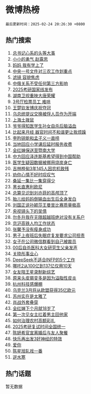 # 微博热榜

`最后更新时间：2025-02-24 20:26:30 +0800`

## 热门搜索

1. [总书记心系的头等大事](https://m.weibo.cn/search?containerid=100103type%3D1%26t%3D10%26q%3D%23%E6%80%BB%E4%B9%A6%E8%AE%B0%E5%BF%83%E7%B3%BB%E7%9A%84%E5%A4%B4%E7%AD%89%E5%A4%A7%E4%BA%8B%23&stream_entry_id=51&isnewpage=1&extparam=seat%3D1%26pos%3D0%26c_type%3D51%26q%3D%2523%25E6%2580%25BB%25E4%25B9%25A6%25E8%25AE%25B0%25E5%25BF%2583%25E7%25B3%25BB%25E7%259A%2584%25E5%25A4%25B4%25E7%25AD%2589%25E5%25A4%25A7%25E4%25BA%258B%2523%26cate%3D10103%26dgr%3D0%26stream_entry_id%3D51%26filter_type%3Drealtimehot%26display_time%3D1740399988%26pre_seqid%3D174039998880903746923112)
1. [小小的勇气 赵露思](https://m.weibo.cn/search?containerid=100103type%3D1%26t%3D10%26q%3D%E5%B0%8F%E5%B0%8F%E7%9A%84%E5%8B%87%E6%B0%94+%E8%B5%B5%E9%9C%B2%E6%80%9D&stream_entry_id=31&isnewpage=1&extparam=seat%3D1%26c_type%3D31%26band_rank%3D1%26cate%3D5001%26lcate%3D5001%26stream_entry_id%3D31%26flag%3D2%26q%3D%25E5%25B0%258F%25E5%25B0%258F%25E7%259A%2584%25E5%258B%2587%25E6%25B0%2594%2520%25E8%25B5%25B5%25E9%259C%25B2%25E6%2580%259D%26dgr%3D0%26pos%3D0%26realpos%3D1%26filter_type%3Drealtimehot%26display_time%3D1740399988%26pre_seqid%3D174039998880903746923112)
1. [妈妈 我有学上了](https://m.weibo.cn/search?containerid=100103type%3D1%26t%3D10%26q%3D%E5%A6%88%E5%A6%88+%E6%88%91%E6%9C%89%E5%AD%A6%E4%B8%8A%E4%BA%86&stream_entry_id=31&isnewpage=1&extparam=seat%3D1%26c_type%3D31%26band_rank%3D2%26cate%3D5001%26lcate%3D5001%26stream_entry_id%3D31%26flag%3D2%26q%3D%25E5%25A6%2588%25E5%25A6%2588%2520%25E6%2588%2591%25E6%259C%2589%25E5%25AD%25A6%25E4%25B8%258A%25E4%25BA%2586%26dgr%3D0%26pos%3D1%26realpos%3D2%26filter_type%3Drealtimehot%26display_time%3D1740399988%26pre_seqid%3D174039998880903746923112)
1. [中央一号文件对三农工作划重点](https://m.weibo.cn/search?containerid=100103type%3D1%26t%3D10%26q%3D%23%E4%B8%AD%E5%A4%AE%E4%B8%80%E5%8F%B7%E6%96%87%E4%BB%B6%E5%AF%B9%E4%B8%89%E5%86%9C%E5%B7%A5%E4%BD%9C%E5%88%92%E9%87%8D%E7%82%B9%23&stream_entry_id=31&isnewpage=1&extparam=seat%3D1%26c_type%3D31%26band_rank%3D3%26cate%3D5001%26lcate%3D5001%26stream_entry_id%3D31%26flag%3D0%26q%3D%2523%25E4%25B8%25AD%25E5%25A4%25AE%25E4%25B8%2580%25E5%258F%25B7%25E6%2596%2587%25E4%25BB%25B6%25E5%25AF%25B9%25E4%25B8%2589%25E5%2586%259C%25E5%25B7%25A5%25E4%25BD%259C%25E5%2588%2592%25E9%2587%258D%25E7%2582%25B9%2523%26dgr%3D0%26pos%3D2%26realpos%3D3%26filter_type%3Drealtimehot%26display_time%3D1740399988%26pre_seqid%3D174039998880903746923112)
1. [滤镜 容貌焦虑](https://m.weibo.cn/search?containerid=100103type%3D1%26t%3D10%26q%3D%E6%BB%A4%E9%95%9C+%E5%AE%B9%E8%B2%8C%E7%84%A6%E8%99%91&stream_entry_id=31&isnewpage=1&extparam=seat%3D1%26c_type%3D31%26band_rank%3D4%26cate%3D5001%26lcate%3D5001%26stream_entry_id%3D31%26flag%3D1%26q%3D%25E6%25BB%25A4%25E9%2595%259C%2520%25E5%25AE%25B9%25E8%25B2%258C%25E7%2584%25A6%25E8%2599%2591%26dgr%3D0%26pos%3D3%26realpos%3D4%26filter_type%3Drealtimehot%26display_time%3D1740399988%26pre_seqid%3D174039998880903746923112)
1. [中俄关系不受任何第三方影响](https://m.weibo.cn/search?containerid=100103type%3D1%26t%3D10%26q%3D%23%E4%B8%AD%E4%BF%84%E5%85%B3%E7%B3%BB%E4%B8%8D%E5%8F%97%E4%BB%BB%E4%BD%95%E7%AC%AC%E4%B8%89%E6%96%B9%E5%BD%B1%E5%93%8D%23&stream_entry_id=31&isnewpage=1&extparam=seat%3D1%26c_type%3D31%26band_rank%3D5%26cate%3D5001%26lcate%3D5001%26stream_entry_id%3D31%26flag%3D1%26q%3D%2523%25E4%25B8%25AD%25E4%25BF%2584%25E5%2585%25B3%25E7%25B3%25BB%25E4%25B8%258D%25E5%258F%2597%25E4%25BB%25BB%25E4%25BD%2595%25E7%25AC%25AC%25E4%25B8%2589%25E6%2596%25B9%25E5%25BD%25B1%25E5%2593%258D%2523%26dgr%3D0%26pos%3D4%26realpos%3D5%26filter_type%3Drealtimehot%26display_time%3D1740399988%26pre_seqid%3D174039998880903746923112)
1. [2025考研国家线发布](https://m.weibo.cn/search?containerid=100103type%3D1%26t%3D10%26q%3D%232025%E8%80%83%E7%A0%94%E5%9B%BD%E5%AE%B6%E7%BA%BF%E5%8F%91%E5%B8%83%23&stream_entry_id=31&isnewpage=1&extparam=seat%3D1%26c_type%3D31%26band_rank%3D6%26cate%3D5001%26lcate%3D5001%26stream_entry_id%3D31%26flag%3D0%26q%3D%25232025%25E8%2580%2583%25E7%25A0%2594%25E5%259B%25BD%25E5%25AE%25B6%25E7%25BA%25BF%25E5%258F%2591%25E5%25B8%2583%2523%26dgr%3D0%26pos%3D5%26realpos%3D6%26filter_type%3Drealtimehot%26display_time%3D1740399988%26pre_seqid%3D174039998880903746923112)
1. [湖南卫视重映大唐荣耀](https://m.weibo.cn/search?containerid=100103type%3D1%26t%3D10%26q%3D%E6%B9%96%E5%8D%97%E5%8D%AB%E8%A7%86%E9%87%8D%E6%98%A0%E5%A4%A7%E5%94%90%E8%8D%A3%E8%80%80&stream_entry_id=31&isnewpage=1&extparam=seat%3D1%26c_type%3D31%26band_rank%3D7%26cate%3D5001%26lcate%3D5001%26stream_entry_id%3D31%26flag%3D2%26q%3D%25E6%25B9%2596%25E5%258D%2597%25E5%258D%25AB%25E8%25A7%2586%25E9%2587%258D%25E6%2598%25A0%25E5%25A4%25A7%25E5%2594%2590%25E8%258D%25A3%25E8%2580%2580%26dgr%3D0%26pos%3D6%26realpos%3D7%26filter_type%3Drealtimehot%26display_time%3D1740399988%26pre_seqid%3D174039998880903746923112)
1. [3号厅检票员工 难哄](https://m.weibo.cn/search?containerid=100103type%3D1%26t%3D10%26q%3D3%E5%8F%B7%E5%8E%85%E6%A3%80%E7%A5%A8%E5%91%98%E5%B7%A5+%E9%9A%BE%E5%93%84&stream_entry_id=31&isnewpage=1&extparam=seat%3D1%26c_type%3D31%26band_rank%3D8%26cate%3D5001%26lcate%3D5001%26stream_entry_id%3D31%26flag%3D1%26q%3D3%25E5%258F%25B7%25E5%258E%2585%25E6%25A3%2580%25E7%25A5%25A8%25E5%2591%2598%25E5%25B7%25A5%2520%25E9%259A%25BE%25E5%2593%2584%26dgr%3D0%26pos%3D7%26realpos%3D8%26filter_type%3Drealtimehot%26display_time%3D1740399988%26pre_seqid%3D174039998880903746923112)
1. [王楚钦发博庆祝夺冠](https://m.weibo.cn/search?containerid=100103type%3D1%26t%3D10%26q%3D%23%E7%8E%8B%E6%A5%9A%E9%92%A6%E5%8F%91%E5%8D%9A%E5%BA%86%E7%A5%9D%E5%A4%BA%E5%86%A0%23&stream_entry_id=31&isnewpage=1&extparam=seat%3D1%26c_type%3D31%26band_rank%3D9%26cate%3D5001%26lcate%3D5001%26stream_entry_id%3D31%26flag%3D0%26q%3D%2523%25E7%258E%258B%25E6%25A5%259A%25E9%2592%25A6%25E5%258F%2591%25E5%258D%259A%25E5%25BA%2586%25E7%25A5%259D%25E5%25A4%25BA%25E5%2586%25A0%2523%26dgr%3D0%26pos%3D8%26realpos%3D9%26filter_type%3Drealtimehot%26display_time%3D1740399988%26pre_seqid%3D174039998880903746923112)
1. [乌总统提议交换被俘人员作为开端](https://m.weibo.cn/search?containerid=100103type%3D1%26t%3D10%26q%3D%23%E4%B9%8C%E6%80%BB%E7%BB%9F%E6%8F%90%E8%AE%AE%E4%BA%A4%E6%8D%A2%E8%A2%AB%E4%BF%98%E4%BA%BA%E5%91%98%E4%BD%9C%E4%B8%BA%E5%BC%80%E7%AB%AF%23&stream_entry_id=31&isnewpage=1&extparam=seat%3D1%26c_type%3D31%26band_rank%3D10%26cate%3D5001%26lcate%3D5001%26stream_entry_id%3D31%26flag%3D1%26q%3D%2523%25E4%25B9%258C%25E6%2580%25BB%25E7%25BB%259F%25E6%258F%2590%25E8%25AE%25AE%25E4%25BA%25A4%25E6%258D%25A2%25E8%25A2%25AB%25E4%25BF%2598%25E4%25BA%25BA%25E5%2591%2598%25E4%25BD%259C%25E4%25B8%25BA%25E5%25BC%2580%25E7%25AB%25AF%2523%26dgr%3D0%26pos%3D9%26realpos%3D10%26filter_type%3Drealtimehot%26display_time%3D1740399988%26pre_seqid%3D174039998880903746923112)
1. [上海土拨鼠](https://m.weibo.cn/search?containerid=100103type%3D1%26t%3D10%26q%3D%E4%B8%8A%E6%B5%B7%E5%9C%9F%E6%8B%A8%E9%BC%A0&stream_entry_id=31&isnewpage=1&extparam=seat%3D1%26c_type%3D31%26band_rank%3D11%26cate%3D5001%26lcate%3D5001%26stream_entry_id%3D31%26flag%3D1%26q%3D%25E4%25B8%258A%25E6%25B5%25B7%25E5%259C%259F%25E6%258B%25A8%25E9%25BC%25A0%26dgr%3D0%26pos%3D10%26realpos%3D11%26filter_type%3Drealtimehot%26display_time%3D1740399988%26pre_seqid%3D174039998880903746923112)
1. [爷爷得知医学生孙女自杀后脑溢血](https://m.weibo.cn/search?containerid=100103type%3D1%26t%3D10%26q%3D%23%E7%88%B7%E7%88%B7%E5%BE%97%E7%9F%A5%E5%8C%BB%E5%AD%A6%E7%94%9F%E5%AD%99%E5%A5%B3%E8%87%AA%E6%9D%80%E5%90%8E%E8%84%91%E6%BA%A2%E8%A1%80%23&stream_entry_id=31&isnewpage=1&extparam=seat%3D1%26c_type%3D31%26band_rank%3D12%26cate%3D5001%26lcate%3D5001%26stream_entry_id%3D31%26flag%3D0%26q%3D%2523%25E7%2588%25B7%25E7%2588%25B7%25E5%25BE%2597%25E7%259F%25A5%25E5%258C%25BB%25E5%25AD%25A6%25E7%2594%259F%25E5%25AD%2599%25E5%25A5%25B3%25E8%2587%25AA%25E6%259D%2580%25E5%2590%258E%25E8%2584%2591%25E6%25BA%25A2%25E8%25A1%2580%2523%26dgr%3D0%26pos%3D11%26realpos%3D12%26filter_type%3Drealtimehot%26display_time%3D1740399988%26pre_seqid%3D174039998880903746923112)
1. [比起来月经 器官时间不和谐更让我烦躁](https://m.weibo.cn/search?containerid=100103type%3D1%26t%3D10%26q%3D%E6%AF%94%E8%B5%B7%E6%9D%A5%E6%9C%88%E7%BB%8F+%E5%99%A8%E5%AE%98%E6%97%B6%E9%97%B4%E4%B8%8D%E5%92%8C%E8%B0%90%E6%9B%B4%E8%AE%A9%E6%88%91%E7%83%A6%E8%BA%81&stream_entry_id=31&isnewpage=1&extparam=seat%3D1%26c_type%3D31%26band_rank%3D13%26cate%3D5001%26lcate%3D5001%26stream_entry_id%3D31%26flag%3D2%26q%3D%25E6%25AF%2594%25E8%25B5%25B7%25E6%259D%25A5%25E6%259C%2588%25E7%25BB%258F%2520%25E5%2599%25A8%25E5%25AE%2598%25E6%2597%25B6%25E9%2597%25B4%25E4%25B8%258D%25E5%2592%258C%25E8%25B0%2590%25E6%259B%25B4%25E8%25AE%25A9%25E6%2588%2591%25E7%2583%25A6%25E8%25BA%2581%26dgr%3D0%26pos%3D12%26realpos%3D13%26filter_type%3Drealtimehot%26display_time%3D1740399988%26pre_seqid%3D174039998880903746923112)
1. [李昀锐能和孟子义一直唠](https://m.weibo.cn/search?containerid=100103type%3D1%26t%3D10%26q%3D%E6%9D%8E%E6%98%80%E9%94%90%E8%83%BD%E5%92%8C%E5%AD%9F%E5%AD%90%E4%B9%89%E4%B8%80%E7%9B%B4%E5%94%A0&stream_entry_id=31&isnewpage=1&extparam=seat%3D1%26c_type%3D31%26band_rank%3D14%26cate%3D5001%26lcate%3D5001%26stream_entry_id%3D31%26flag%3D0%26q%3D%25E6%259D%258E%25E6%2598%2580%25E9%2594%2590%25E8%2583%25BD%25E5%2592%258C%25E5%25AD%259F%25E5%25AD%2590%25E4%25B9%2589%25E4%25B8%2580%25E7%259B%25B4%25E5%2594%25A0%26dgr%3D0%26pos%3D13%26realpos%3D14%26filter_type%3Drealtimehot%26display_time%3D1740399988%26pre_seqid%3D174039998880903746923112)
1. [当地回应小学课后延时服务收费](https://m.weibo.cn/search?containerid=100103type%3D1%26t%3D10%26q%3D%23%E5%BD%93%E5%9C%B0%E5%9B%9E%E5%BA%94%E5%B0%8F%E5%AD%A6%E8%AF%BE%E5%90%8E%E5%BB%B6%E6%97%B6%E6%9C%8D%E5%8A%A1%E6%94%B6%E8%B4%B9%23&stream_entry_id=31&isnewpage=1&extparam=seat%3D1%26c_type%3D31%26band_rank%3D15%26cate%3D5001%26lcate%3D5001%26stream_entry_id%3D31%26flag%3D1%26q%3D%2523%25E5%25BD%2593%25E5%259C%25B0%25E5%259B%259E%25E5%25BA%2594%25E5%25B0%258F%25E5%25AD%25A6%25E8%25AF%25BE%25E5%2590%258E%25E5%25BB%25B6%25E6%2597%25B6%25E6%259C%258D%25E5%258A%25A1%25E6%2594%25B6%25E8%25B4%25B9%2523%26dgr%3D0%26pos%3D14%26realpos%3D15%26filter_type%3Drealtimehot%26display_time%3D1740399988%26pre_seqid%3D174039998880903746923112)
1. [全红婵保送至暨南大学](https://m.weibo.cn/search?containerid=100103type%3D1%26t%3D10%26q%3D%23%E5%85%A8%E7%BA%A2%E5%A9%B5%E4%BF%9D%E9%80%81%E8%87%B3%E6%9A%A8%E5%8D%97%E5%A4%A7%E5%AD%A6%23&stream_entry_id=31&isnewpage=1&extparam=seat%3D1%26c_type%3D31%26band_rank%3D16%26cate%3D5001%26lcate%3D5001%26stream_entry_id%3D31%26flag%3D0%26q%3D%2523%25E5%2585%25A8%25E7%25BA%25A2%25E5%25A9%25B5%25E4%25BF%259D%25E9%2580%2581%25E8%2587%25B3%25E6%259A%25A8%25E5%258D%2597%25E5%25A4%25A7%25E5%25AD%25A6%2523%26dgr%3D0%26pos%3D15%26realpos%3D16%26filter_type%3Drealtimehot%26display_time%3D1740399988%26pre_seqid%3D174039998880903746923112)
1. [中方回应泽连斯基希望得到中国帮助](https://m.weibo.cn/search?containerid=100103type%3D1%26t%3D10%26q%3D%23%E4%B8%AD%E6%96%B9%E5%9B%9E%E5%BA%94%E6%B3%BD%E8%BF%9E%E6%96%AF%E5%9F%BA%E5%B8%8C%E6%9C%9B%E5%BE%97%E5%88%B0%E4%B8%AD%E5%9B%BD%E5%B8%AE%E5%8A%A9%23&stream_entry_id=31&isnewpage=1&extparam=seat%3D1%26c_type%3D31%26band_rank%3D17%26cate%3D5001%26lcate%3D5001%26stream_entry_id%3D31%26flag%3D0%26q%3D%2523%25E4%25B8%25AD%25E6%2596%25B9%25E5%259B%259E%25E5%25BA%2594%25E6%25B3%25BD%25E8%25BF%259E%25E6%2596%25AF%25E5%259F%25BA%25E5%25B8%258C%25E6%259C%259B%25E5%25BE%2597%25E5%2588%25B0%25E4%25B8%25AD%25E5%259B%25BD%25E5%25B8%25AE%25E5%258A%25A9%2523%26dgr%3D0%26pos%3D16%26realpos%3D17%26filter_type%3Drealtimehot%26display_time%3D1740399988%26pre_seqid%3D174039998880903746923112)
1. [医学生疑因数据被挪用烧炭身亡](https://m.weibo.cn/search?containerid=100103type%3D1%26t%3D10%26q%3D%23%E5%8C%BB%E5%AD%A6%E7%94%9F%E7%96%91%E5%9B%A0%E6%95%B0%E6%8D%AE%E8%A2%AB%E6%8C%AA%E7%94%A8%E7%83%A7%E7%82%AD%E8%BA%AB%E4%BA%A1%23&stream_entry_id=31&isnewpage=1&extparam=seat%3D1%26c_type%3D31%26band_rank%3D18%26cate%3D5001%26lcate%3D5001%26stream_entry_id%3D31%26flag%3D1%26q%3D%2523%25E5%258C%25BB%25E5%25AD%25A6%25E7%2594%259F%25E7%2596%2591%25E5%259B%25A0%25E6%2595%25B0%25E6%258D%25AE%25E8%25A2%25AB%25E6%258C%25AA%25E7%2594%25A8%25E7%2583%25A7%25E7%2582%25AD%25E8%25BA%25AB%25E4%25BA%25A1%2523%26dgr%3D0%26pos%3D17%26realpos%3D18%26filter_type%3Drealtimehot%26display_time%3D1740399988%26pre_seqid%3D174039998880903746923112)
1. [吉林桦甸3年145人因农机致残](https://m.weibo.cn/search?containerid=100103type%3D1%26t%3D10%26q%3D%23%E5%90%89%E6%9E%97%E6%A1%A6%E7%94%B83%E5%B9%B4145%E4%BA%BA%E5%9B%A0%E5%86%9C%E6%9C%BA%E8%87%B4%E6%AE%8B%23&stream_entry_id=31&isnewpage=1&extparam=seat%3D1%26c_type%3D31%26band_rank%3D19%26cate%3D5001%26lcate%3D5001%26stream_entry_id%3D31%26flag%3D1%26q%3D%2523%25E5%2590%2589%25E6%259E%2597%25E6%25A1%25A6%25E7%2594%25B83%25E5%25B9%25B4145%25E4%25BA%25BA%25E5%259B%25A0%25E5%2586%259C%25E6%259C%25BA%25E8%2587%25B4%25E6%25AE%258B%2523%26dgr%3D0%26pos%3D18%26realpos%3D19%26filter_type%3Drealtimehot%26display_time%3D1740399988%26pre_seqid%3D174039998880903746923112)
1. [劝你心情不好时叹叹气](https://m.weibo.cn/search?containerid=100103type%3D1%26t%3D10%26q%3D%23%E5%8A%9D%E4%BD%A0%E5%BF%83%E6%83%85%E4%B8%8D%E5%A5%BD%E6%97%B6%E5%8F%B9%E5%8F%B9%E6%B0%94%23&stream_entry_id=31&isnewpage=1&extparam=seat%3D1%26c_type%3D31%26band_rank%3D20%26cate%3D5001%26lcate%3D5001%26stream_entry_id%3D31%26flag%3D1%26q%3D%2523%25E5%258A%259D%25E4%25BD%25A0%25E5%25BF%2583%25E6%2583%2585%25E4%25B8%258D%25E5%25A5%25BD%25E6%2597%25B6%25E5%258F%25B9%25E5%258F%25B9%25E6%25B0%2594%2523%26dgr%3D0%26pos%3D19%26realpos%3D20%26filter_type%3Drealtimehot%26display_time%3D1740399988%26pre_seqid%3D174039998880903746923112)
1. [桑延一集比一集穿得少](https://m.weibo.cn/search?containerid=100103type%3D1%26t%3D10%26q%3D%E6%A1%91%E5%BB%B6%E4%B8%80%E9%9B%86%E6%AF%94%E4%B8%80%E9%9B%86%E7%A9%BF%E5%BE%97%E5%B0%91&stream_entry_id=31&isnewpage=1&extparam=seat%3D1%26c_type%3D31%26band_rank%3D21%26cate%3D5001%26lcate%3D5001%26stream_entry_id%3D31%26flag%3D2%26q%3D%25E6%25A1%2591%25E5%25BB%25B6%25E4%25B8%2580%25E9%259B%2586%25E6%25AF%2594%25E4%25B8%2580%25E9%259B%2586%25E7%25A9%25BF%25E5%25BE%2597%25E5%25B0%2591%26dgr%3D0%26pos%3D20%26realpos%3D21%26filter_type%3Drealtimehot%26display_time%3D1740399988%26pre_seqid%3D174039998880903746923112)
1. [黑长直惠利欧尼](https://m.weibo.cn/search?containerid=100103type%3D1%26t%3D10%26q%3D%E9%BB%91%E9%95%BF%E7%9B%B4%E6%83%A0%E5%88%A9%E6%AC%A7%E5%B0%BC&stream_entry_id=31&isnewpage=1&extparam=seat%3D1%26c_type%3D31%26band_rank%3D22%26cate%3D5001%26lcate%3D5001%26stream_entry_id%3D31%26flag%3D0%26q%3D%25E9%25BB%2591%25E9%2595%25BF%25E7%259B%25B4%25E6%2583%25A0%25E5%2588%25A9%25E6%25AC%25A7%25E5%25B0%25BC%26dgr%3D0%26pos%3D21%26realpos%3D22%26filter_type%3Drealtimehot%26display_time%3D1740399988%26pre_seqid%3D174039998880903746923112)
1. [总算见识到刘亦菲的高颅顶了](https://m.weibo.cn/search?containerid=100103type%3D1%26t%3D10%26q%3D%E6%80%BB%E7%AE%97%E8%A7%81%E8%AF%86%E5%88%B0%E5%88%98%E4%BA%A6%E8%8F%B2%E7%9A%84%E9%AB%98%E9%A2%85%E9%A1%B6%E4%BA%86&stream_entry_id=31&isnewpage=1&extparam=seat%3D1%26c_type%3D31%26band_rank%3D23%26cate%3D5001%26lcate%3D5001%26stream_entry_id%3D31%26flag%3D1%26q%3D%25E6%2580%25BB%25E7%25AE%2597%25E8%25A7%2581%25E8%25AF%2586%25E5%2588%25B0%25E5%2588%2598%25E4%25BA%25A6%25E8%258F%25B2%25E7%259A%2584%25E9%25AB%2598%25E9%25A2%2585%25E9%25A1%25B6%25E4%25BA%2586%26dgr%3D0%26pos%3D22%26realpos%3D23%26filter_type%3Drealtimehot%26display_time%3D1740399988%26pre_seqid%3D174039998880903746923112)
1. [胎儿给妈妈倒输血出生后全身发白](https://m.weibo.cn/search?containerid=100103type%3D1%26t%3D10%26q%3D%23%E8%83%8E%E5%84%BF%E7%BB%99%E5%A6%88%E5%A6%88%E5%80%92%E8%BE%93%E8%A1%80%E5%87%BA%E7%94%9F%E5%90%8E%E5%85%A8%E8%BA%AB%E5%8F%91%E7%99%BD%23&stream_entry_id=31&isnewpage=1&extparam=seat%3D1%26c_type%3D31%26band_rank%3D24%26cate%3D5001%26lcate%3D5001%26stream_entry_id%3D31%26flag%3D0%26q%3D%2523%25E8%2583%258E%25E5%2584%25BF%25E7%25BB%2599%25E5%25A6%2588%25E5%25A6%2588%25E5%2580%2592%25E8%25BE%2593%25E8%25A1%2580%25E5%2587%25BA%25E7%2594%259F%25E5%2590%258E%25E5%2585%25A8%25E8%25BA%25AB%25E5%258F%2591%25E7%2599%25BD%2523%26dgr%3D0%26pos%3D23%26realpos%3D24%26filter_type%3Drealtimehot%26display_time%3D1740399988%26pre_seqid%3D174039998880903746923112)
1. [刘国正说孙颖莎王曼昱比赛质量极高](https://m.weibo.cn/search?containerid=100103type%3D1%26t%3D10%26q%3D%23%E5%88%98%E5%9B%BD%E6%AD%A3%E8%AF%B4%E5%AD%99%E9%A2%96%E8%8E%8E%E7%8E%8B%E6%9B%BC%E6%98%B1%E6%AF%94%E8%B5%9B%E8%B4%A8%E9%87%8F%E6%9E%81%E9%AB%98%23&stream_entry_id=31&isnewpage=1&extparam=seat%3D1%26c_type%3D31%26band_rank%3D25%26cate%3D5001%26lcate%3D5001%26stream_entry_id%3D31%26flag%3D1%26q%3D%2523%25E5%2588%2598%25E5%259B%25BD%25E6%25AD%25A3%25E8%25AF%25B4%25E5%25AD%2599%25E9%25A2%2596%25E8%258E%258E%25E7%258E%258B%25E6%259B%25BC%25E6%2598%25B1%25E6%25AF%2594%25E8%25B5%259B%25E8%25B4%25A8%25E9%2587%258F%25E6%259E%2581%25E9%25AB%2598%2523%26dgr%3D0%26pos%3D24%26realpos%3D25%26filter_type%3Drealtimehot%26display_time%3D1740399988%26pre_seqid%3D174039998880903746923112)
1. [央视镜头下的吴倩](https://m.weibo.cn/search?containerid=100103type%3D1%26t%3D10%26q%3D%E5%A4%AE%E8%A7%86%E9%95%9C%E5%A4%B4%E4%B8%8B%E7%9A%84%E5%90%B4%E5%80%A9&stream_entry_id=31&isnewpage=1&extparam=seat%3D1%26c_type%3D31%26band_rank%3D26%26cate%3D5001%26lcate%3D5001%26stream_entry_id%3D31%26flag%3D0%26q%3D%25E5%25A4%25AE%25E8%25A7%2586%25E9%2595%259C%25E5%25A4%25B4%25E4%25B8%258B%25E7%259A%2584%25E5%2590%25B4%25E5%2580%25A9%26dgr%3D0%26pos%3D25%26realpos%3D26%26filter_type%3Drealtimehot%26display_time%3D1740399988%26pre_seqid%3D174039998880903746923112)
1. [尔冬升我在无限超越班绝对没有关系户](https://m.weibo.cn/search?containerid=100103type%3D1%26t%3D10%26q%3D%E5%B0%94%E5%86%AC%E5%8D%87%E6%88%91%E5%9C%A8%E6%97%A0%E9%99%90%E8%B6%85%E8%B6%8A%E7%8F%AD%E7%BB%9D%E5%AF%B9%E6%B2%A1%E6%9C%89%E5%85%B3%E7%B3%BB%E6%88%B7&stream_entry_id=31&isnewpage=1&extparam=seat%3D1%26c_type%3D31%26band_rank%3D27%26cate%3D5001%26lcate%3D5001%26stream_entry_id%3D31%26flag%3D1%26q%3D%25E5%25B0%2594%25E5%2586%25AC%25E5%258D%2587%25E6%2588%2591%25E5%259C%25A8%25E6%2597%25A0%25E9%2599%2590%25E8%25B6%2585%25E8%25B6%258A%25E7%258F%25AD%25E7%25BB%259D%25E5%25AF%25B9%25E6%25B2%25A1%25E6%259C%2589%25E5%2585%25B3%25E7%25B3%25BB%25E6%2588%25B7%26dgr%3D0%26pos%3D26%26realpos%3D27%26filter_type%3Drealtimehot%26display_time%3D1740399988%26pre_seqid%3D174039998880903746923112)
1. [京沪高铁人均工作状态](https://m.weibo.cn/search?containerid=100103type%3D1%26t%3D10%26q%3D%E4%BA%AC%E6%B2%AA%E9%AB%98%E9%93%81%E4%BA%BA%E5%9D%87%E5%B7%A5%E4%BD%9C%E7%8A%B6%E6%80%81&stream_entry_id=31&isnewpage=1&extparam=seat%3D1%26c_type%3D31%26band_rank%3D28%26cate%3D5001%26lcate%3D5001%26pos%3D27%26flag%3D1%26stream_entry_id%3D31%26q%3D%25E4%25BA%25AC%25E6%25B2%25AA%25E9%25AB%2598%25E9%2593%2581%25E4%25BA%25BA%25E5%259D%2587%25E5%25B7%25A5%25E4%25BD%259C%25E7%258A%25B6%25E6%2580%2581%26dgr%3D0%26realpos%3D28%26adid%3D276867%26filter_type%3Drealtimehot%26display_time%3D1740399988%26pre_seqid%3D174039998880903746923112)
1. [张馨予没有瘦身成功](https://m.weibo.cn/search?containerid=100103type%3D1%26t%3D10%26q%3D%23%E5%BC%A0%E9%A6%A8%E4%BA%88%E6%B2%A1%E6%9C%89%E7%98%A6%E8%BA%AB%E6%88%90%E5%8A%9F%23&stream_entry_id=31&isnewpage=1&extparam=seat%3D1%26c_type%3D31%26band_rank%3D29%26cate%3D5001%26lcate%3D5001%26stream_entry_id%3D31%26flag%3D0%26q%3D%2523%25E5%25BC%25A0%25E9%25A6%25A8%25E4%25BA%2588%25E6%25B2%25A1%25E6%259C%2589%25E7%2598%25A6%25E8%25BA%25AB%25E6%2588%2590%25E5%258A%259F%2523%26dgr%3D0%26pos%3D28%26realpos%3D29%26filter_type%3Drealtimehot%26display_time%3D1740399988%26pre_seqid%3D174039998880903746923112)
1. [男子上夜班后失眠症复发要求公司担责](https://m.weibo.cn/search?containerid=100103type%3D1%26t%3D10%26q%3D%23%E7%94%B7%E5%AD%90%E4%B8%8A%E5%A4%9C%E7%8F%AD%E5%90%8E%E5%A4%B1%E7%9C%A0%E7%97%87%E5%A4%8D%E5%8F%91%E8%A6%81%E6%B1%82%E5%85%AC%E5%8F%B8%E6%8B%85%E8%B4%A3%23&stream_entry_id=31&isnewpage=1&extparam=seat%3D1%26c_type%3D31%26band_rank%3D30%26cate%3D5001%26lcate%3D5001%26stream_entry_id%3D31%26flag%3D1%26q%3D%2523%25E7%2594%25B7%25E5%25AD%2590%25E4%25B8%258A%25E5%25A4%259C%25E7%258F%25AD%25E5%2590%258E%25E5%25A4%25B1%25E7%259C%25A0%25E7%2597%2587%25E5%25A4%258D%25E5%258F%2591%25E8%25A6%2581%25E6%25B1%2582%25E5%2585%25AC%25E5%258F%25B8%25E6%258B%2585%25E8%25B4%25A3%2523%26dgr%3D0%26pos%3D29%26realpos%3D30%26filter_type%3Drealtimehot%26display_time%3D1740399988%26pre_seqid%3D174039998880903746923112)
1. [女子在公司微信群看到自己被裁员](https://m.weibo.cn/search?containerid=100103type%3D1%26t%3D10%26q%3D%23%E5%A5%B3%E5%AD%90%E5%9C%A8%E5%85%AC%E5%8F%B8%E5%BE%AE%E4%BF%A1%E7%BE%A4%E7%9C%8B%E5%88%B0%E8%87%AA%E5%B7%B1%E8%A2%AB%E8%A3%81%E5%91%98%23&stream_entry_id=31&isnewpage=1&extparam=seat%3D1%26c_type%3D31%26band_rank%3D31%26cate%3D5001%26lcate%3D5001%26stream_entry_id%3D31%26flag%3D0%26q%3D%2523%25E5%25A5%25B3%25E5%25AD%2590%25E5%259C%25A8%25E5%2585%25AC%25E5%258F%25B8%25E5%25BE%25AE%25E4%25BF%25A1%25E7%25BE%25A4%25E7%259C%258B%25E5%2588%25B0%25E8%2587%25AA%25E5%25B7%25B1%25E8%25A2%25AB%25E8%25A3%2581%25E5%2591%2598%2523%26dgr%3D0%26pos%3D30%26realpos%3D31%26filter_type%3Drealtimehot%26display_time%3D1740399988%26pre_seqid%3D174039998880903746923112)
1. [00后自杀医科大女研究生父亲发声](https://m.weibo.cn/search?containerid=100103type%3D1%26t%3D10%26q%3D%2300%E5%90%8E%E8%87%AA%E6%9D%80%E5%8C%BB%E7%A7%91%E5%A4%A7%E5%A5%B3%E7%A0%94%E7%A9%B6%E7%94%9F%E7%88%B6%E4%BA%B2%E5%8F%91%E5%A3%B0%23&stream_entry_id=31&isnewpage=1&extparam=seat%3D1%26c_type%3D31%26band_rank%3D32%26cate%3D5001%26lcate%3D5001%26stream_entry_id%3D31%26flag%3D0%26q%3D%252300%25E5%2590%258E%25E8%2587%25AA%25E6%259D%2580%25E5%258C%25BB%25E7%25A7%2591%25E5%25A4%25A7%25E5%25A5%25B3%25E7%25A0%2594%25E7%25A9%25B6%25E7%2594%259F%25E7%2588%25B6%25E4%25BA%25B2%25E5%258F%2591%25E5%25A3%25B0%2523%26dgr%3D0%26pos%3D31%26realpos%3D32%26filter_type%3Drealtimehot%26display_time%3D1740399988%26pre_seqid%3D174039998880903746923112)
1. [关晓彤事业心](https://m.weibo.cn/search?containerid=100103type%3D1%26t%3D10%26q%3D%23%E5%85%B3%E6%99%93%E5%BD%A4%E4%BA%8B%E4%B8%9A%E5%BF%83%23&stream_entry_id=31&isnewpage=1&extparam=seat%3D1%26c_type%3D31%26band_rank%3D33%26cate%3D5001%26lcate%3D5001%26stream_entry_id%3D31%26flag%3D1%26q%3D%2523%25E5%2585%25B3%25E6%2599%2593%25E5%25BD%25A4%25E4%25BA%258B%25E4%25B8%259A%25E5%25BF%2583%2523%26dgr%3D0%26pos%3D32%26realpos%3D33%26filter_type%3Drealtimehot%26display_time%3D1740399988%26pre_seqid%3D174039998880903746923112)
1. [DeepSeek不适合INFP的5个工作](https://m.weibo.cn/search?containerid=100103type%3D1%26t%3D10%26q%3DDeepSeek%E4%B8%8D%E9%80%82%E5%90%88INFP%E7%9A%845%E4%B8%AA%E5%B7%A5%E4%BD%9C&stream_entry_id=31&isnewpage=1&extparam=seat%3D1%26c_type%3D31%26band_rank%3D34%26cate%3D5001%26lcate%3D5001%26stream_entry_id%3D31%26flag%3D0%26q%3DDeepSeek%25E4%25B8%258D%25E9%2580%2582%25E5%2590%2588INFP%25E7%259A%25845%25E4%25B8%25AA%25E5%25B7%25A5%25E4%25BD%259C%26dgr%3D0%26pos%3D33%26realpos%3D34%26filter_type%3Drealtimehot%26display_time%3D1740399988%26pre_seqid%3D174039998880903746923112)
1. [哪吒2从100亿到137亿仅用10天](https://m.weibo.cn/search?containerid=100103type%3D1%26t%3D10%26q%3D%23%E5%93%AA%E5%90%922%E4%BB%8E100%E4%BA%BF%E5%88%B0137%E4%BA%BF%E4%BB%85%E7%94%A810%E5%A4%A9%23&stream_entry_id=31&isnewpage=1&extparam=seat%3D1%26c_type%3D31%26band_rank%3D35%26cate%3D5001%26lcate%3D5001%26stream_entry_id%3D31%26flag%3D1%26q%3D%2523%25E5%2593%25AA%25E5%2590%25922%25E4%25BB%258E100%25E4%25BA%25BF%25E5%2588%25B0137%25E4%25BA%25BF%25E4%25BB%2585%25E7%2594%25A810%25E5%25A4%25A9%2523%26dgr%3D0%26pos%3D34%26realpos%3D35%26filter_type%3Drealtimehot%26display_time%3D1740399988%26pre_seqid%3D174039998880903746923112)
1. [女友陪王星录制新综艺](https://m.weibo.cn/search?containerid=100103type%3D1%26t%3D10%26q%3D%23%E5%A5%B3%E5%8F%8B%E9%99%AA%E7%8E%8B%E6%98%9F%E5%BD%95%E5%88%B6%E6%96%B0%E7%BB%BC%E8%89%BA%23&stream_entry_id=31&isnewpage=1&extparam=seat%3D1%26c_type%3D31%26band_rank%3D36%26cate%3D5001%26lcate%3D5001%26stream_entry_id%3D31%26flag%3D0%26q%3D%2523%25E5%25A5%25B3%25E5%258F%258B%25E9%2599%25AA%25E7%258E%258B%25E6%2598%259F%25E5%25BD%2595%25E5%2588%25B6%25E6%2596%25B0%25E7%25BB%25BC%25E8%2589%25BA%2523%26dgr%3D0%26pos%3D35%26realpos%3D36%26filter_type%3Drealtimehot%26display_time%3D1740399988%26pre_seqid%3D174039998880903746923112)
1. [原来头皮屑变多是因为溢脂性皮炎](https://m.weibo.cn/search?containerid=100103type%3D1%26t%3D10%26q%3D%23%E5%8E%9F%E6%9D%A5%E5%A4%B4%E7%9A%AE%E5%B1%91%E5%8F%98%E5%A4%9A%E6%98%AF%E5%9B%A0%E4%B8%BA%E6%BA%A2%E8%84%82%E6%80%A7%E7%9A%AE%E7%82%8E%23&stream_entry_id=31&isnewpage=1&extparam=seat%3D1%26c_type%3D31%26band_rank%3D37%26cate%3D5001%26lcate%3D5001%26stream_entry_id%3D31%26flag%3D1%26q%3D%2523%25E5%258E%259F%25E6%259D%25A5%25E5%25A4%25B4%25E7%259A%25AE%25E5%25B1%2591%25E5%258F%2598%25E5%25A4%259A%25E6%2598%25AF%25E5%259B%25A0%25E4%25B8%25BA%25E6%25BA%25A2%25E8%2584%2582%25E6%2580%25A7%25E7%259A%25AE%25E7%2582%258E%2523%26dgr%3D0%26pos%3D36%26realpos%3D37%26filter_type%3Drealtimehot%26display_time%3D1740399988%26pre_seqid%3D174039998880903746923112)
1. [杭州科技感爆棚](https://m.weibo.cn/search?containerid=100103type%3D1%26t%3D10%26q%3D%23%E6%9D%AD%E5%B7%9E%E7%A7%91%E6%8A%80%E6%84%9F%E7%88%86%E6%A3%9A%23&stream_entry_id=31&isnewpage=1&extparam=seat%3D1%26c_type%3D31%26band_rank%3D38%26cate%3D5001%26lcate%3D5001%26pos%3D37%26flag%3D1%26stream_entry_id%3D31%26q%3D%2523%25E6%259D%25AD%25E5%25B7%259E%25E7%25A7%2591%25E6%258A%2580%25E6%2584%259F%25E7%2588%2586%25E6%25A3%259A%2523%26dgr%3D0%26realpos%3D38%26adid%3D276527%26filter_type%3Drealtimehot%26display_time%3D1740399988%26pre_seqid%3D174039998880903746923112)
1. [乌克兰3月将从欧盟获得35亿欧元](https://m.weibo.cn/search?containerid=100103type%3D1%26t%3D10%26q%3D%23%E4%B9%8C%E5%85%8B%E5%85%B03%E6%9C%88%E5%B0%86%E4%BB%8E%E6%AC%A7%E7%9B%9F%E8%8E%B7%E5%BE%9735%E4%BA%BF%E6%AC%A7%E5%85%83%23&stream_entry_id=31&isnewpage=1&extparam=seat%3D1%26c_type%3D31%26band_rank%3D39%26cate%3D5001%26lcate%3D5001%26stream_entry_id%3D31%26flag%3D0%26q%3D%2523%25E4%25B9%258C%25E5%2585%258B%25E5%2585%25B03%25E6%259C%2588%25E5%25B0%2586%25E4%25BB%258E%25E6%25AC%25A7%25E7%259B%259F%25E8%258E%25B7%25E5%25BE%259735%25E4%25BA%25BF%25E6%25AC%25A7%25E5%2585%2583%2523%26dgr%3D0%26pos%3D38%26realpos%3D39%26filter_type%3Drealtimehot%26display_time%3D1740399988%26pre_seqid%3D174039998880903746923112)
1. [苏州实在是太雅了](https://m.weibo.cn/search?containerid=100103type%3D1%26t%3D10%26q%3D%E8%8B%8F%E5%B7%9E%E5%AE%9E%E5%9C%A8%E6%98%AF%E5%A4%AA%E9%9B%85%E4%BA%86&stream_entry_id=31&isnewpage=1&extparam=seat%3D1%26c_type%3D31%26band_rank%3D40%26cate%3D5001%26lcate%3D5001%26stream_entry_id%3D31%26flag%3D1%26q%3D%25E8%258B%258F%25E5%25B7%259E%25E5%25AE%259E%25E5%259C%25A8%25E6%2598%25AF%25E5%25A4%25AA%25E9%259B%2585%25E4%25BA%2586%26dgr%3D0%26pos%3D39%26realpos%3D40%26filter_type%3Drealtimehot%26display_time%3D1740399988%26pre_seqid%3D174039998880903746923112)
1. [肖战外套叠穿](https://m.weibo.cn/search?containerid=100103type%3D1%26t%3D10%26q%3D%23%E8%82%96%E6%88%98%E5%A4%96%E5%A5%97%E5%8F%A0%E7%A9%BF%23&stream_entry_id=31&isnewpage=1&extparam=seat%3D1%26c_type%3D31%26band_rank%3D41%26cate%3D5001%26lcate%3D5001%26stream_entry_id%3D31%26flag%3D0%26q%3D%2523%25E8%2582%2596%25E6%2588%2598%25E5%25A4%2596%25E5%25A5%2597%25E5%258F%25A0%25E7%25A9%25BF%2523%26dgr%3D0%26pos%3D40%26realpos%3D41%26filter_type%3Drealtimehot%26display_time%3D1740399988%26pre_seqid%3D174039998880903746923112)
1. [全红婵下个月就18岁了](https://m.weibo.cn/search?containerid=100103type%3D1%26t%3D10%26q%3D%23%E5%85%A8%E7%BA%A2%E5%A9%B5%E4%B8%8B%E4%B8%AA%E6%9C%88%E5%B0%B118%E5%B2%81%E4%BA%86%23&stream_entry_id=31&isnewpage=1&extparam=seat%3D1%26c_type%3D31%26band_rank%3D42%26cate%3D5001%26lcate%3D5001%26stream_entry_id%3D31%26flag%3D1%26q%3D%2523%25E5%2585%25A8%25E7%25BA%25A2%25E5%25A9%25B5%25E4%25B8%258B%25E4%25B8%25AA%25E6%259C%2588%25E5%25B0%25B118%25E5%25B2%2581%25E4%25BA%2586%2523%26dgr%3D0%26pos%3D41%26realpos%3D42%26filter_type%3Drealtimehot%26display_time%3D1740399988%26pre_seqid%3D174039998880903746923112)
1. [第一次见女主扛着男主回他家](https://m.weibo.cn/search?containerid=100103type%3D1%26t%3D10%26q%3D%E7%AC%AC%E4%B8%80%E6%AC%A1%E8%A7%81%E5%A5%B3%E4%B8%BB%E6%89%9B%E7%9D%80%E7%94%B7%E4%B8%BB%E5%9B%9E%E4%BB%96%E5%AE%B6&stream_entry_id=31&isnewpage=1&extparam=seat%3D1%26c_type%3D31%26band_rank%3D43%26cate%3D5001%26lcate%3D5001%26stream_entry_id%3D31%26flag%3D1%26q%3D%25E7%25AC%25AC%25E4%25B8%2580%25E6%25AC%25A1%25E8%25A7%2581%25E5%25A5%25B3%25E4%25B8%25BB%25E6%2589%259B%25E7%259D%2580%25E7%2594%25B7%25E4%25B8%25BB%25E5%259B%259E%25E4%25BB%2596%25E5%25AE%25B6%26dgr%3D0%26pos%3D42%26realpos%3D43%26filter_type%3Drealtimehot%26display_time%3D1740399988%26pre_seqid%3D174039998880903746923112)
1. [如何治理农村高额彩礼](https://m.weibo.cn/search?containerid=100103type%3D1%26t%3D10%26q%3D%23%E5%A6%82%E4%BD%95%E6%B2%BB%E7%90%86%E5%86%9C%E6%9D%91%E9%AB%98%E9%A2%9D%E5%BD%A9%E7%A4%BC%23&stream_entry_id=31&isnewpage=1&extparam=seat%3D1%26c_type%3D31%26band_rank%3D44%26cate%3D5001%26lcate%3D5001%26stream_entry_id%3D31%26flag%3D0%26q%3D%2523%25E5%25A6%2582%25E4%25BD%2595%25E6%25B2%25BB%25E7%2590%2586%25E5%2586%259C%25E6%259D%2591%25E9%25AB%2598%25E9%25A2%259D%25E5%25BD%25A9%25E7%25A4%25BC%2523%26dgr%3D0%26pos%3D43%26realpos%3D44%26filter_type%3Drealtimehot%26display_time%3D1740399988%26pre_seqid%3D174039998880903746923112)
1. [2025考研复试时间全国统一](https://m.weibo.cn/search?containerid=100103type%3D1%26t%3D10%26q%3D%232025%E8%80%83%E7%A0%94%E5%A4%8D%E8%AF%95%E6%97%B6%E9%97%B4%E5%85%A8%E5%9B%BD%E7%BB%9F%E4%B8%80%23&stream_entry_id=31&isnewpage=1&extparam=seat%3D1%26c_type%3D31%26band_rank%3D45%26cate%3D5001%26lcate%3D5001%26stream_entry_id%3D31%26flag%3D1%26q%3D%25232025%25E8%2580%2583%25E7%25A0%2594%25E5%25A4%258D%25E8%25AF%2595%25E6%2597%25B6%25E9%2597%25B4%25E5%2585%25A8%25E5%259B%25BD%25E7%25BB%259F%25E4%25B8%2580%2523%26dgr%3D0%26pos%3D44%26realpos%3D45%26filter_type%3Drealtimehot%26display_time%3D1740399988%26pre_seqid%3D174039998880903746923112)
1. [陈妍希官宣离婚后与友人聚餐](https://m.weibo.cn/search?containerid=100103type%3D1%26t%3D10%26q%3D%23%E9%99%88%E5%A6%8D%E5%B8%8C%E5%AE%98%E5%AE%A3%E7%A6%BB%E5%A9%9A%E5%90%8E%E4%B8%8E%E5%8F%8B%E4%BA%BA%E8%81%9A%E9%A4%90%23&stream_entry_id=31&isnewpage=1&extparam=seat%3D1%26c_type%3D31%26band_rank%3D46%26cate%3D5001%26lcate%3D5001%26stream_entry_id%3D31%26flag%3D0%26q%3D%2523%25E9%2599%2588%25E5%25A6%258D%25E5%25B8%258C%25E5%25AE%2598%25E5%25AE%25A3%25E7%25A6%25BB%25E5%25A9%259A%25E5%2590%258E%25E4%25B8%258E%25E5%258F%258B%25E4%25BA%25BA%25E8%2581%259A%25E9%25A4%2590%2523%26dgr%3D0%26pos%3D45%26realpos%3D46%26filter_type%3Drealtimehot%26display_time%3D1740399988%26pre_seqid%3D174039998880903746923112)
1. [快乐再出发3好神经的特效](https://m.weibo.cn/search?containerid=100103type%3D1%26t%3D10%26q%3D%E5%BF%AB%E4%B9%90%E5%86%8D%E5%87%BA%E5%8F%913%E5%A5%BD%E7%A5%9E%E7%BB%8F%E7%9A%84%E7%89%B9%E6%95%88&stream_entry_id=31&isnewpage=1&extparam=seat%3D1%26c_type%3D31%26band_rank%3D47%26cate%3D5001%26lcate%3D5001%26stream_entry_id%3D31%26flag%3D1%26q%3D%25E5%25BF%25AB%25E4%25B9%2590%25E5%2586%258D%25E5%2587%25BA%25E5%258F%25913%25E5%25A5%25BD%25E7%25A5%259E%25E7%25BB%258F%25E7%259A%2584%25E7%2589%25B9%25E6%2595%2588%26dgr%3D0%26pos%3D46%26realpos%3D47%26filter_type%3Drealtimehot%26display_time%3D1740399988%26pre_seqid%3D174039998880903746923112)
1. [爱你](https://m.weibo.cn/search?containerid=100103type%3D1%26t%3D10%26q%3D%E7%88%B1%E4%BD%A0&stream_entry_id=31&isnewpage=1&extparam=seat%3D1%26c_type%3D31%26band_rank%3D48%26cate%3D5001%26lcate%3D5001%26stream_entry_id%3D31%26flag%3D1%26q%3D%25E7%2588%25B1%25E4%25BD%25A0%26dgr%3D0%26pos%3D47%26realpos%3D48%26filter_type%3Drealtimehot%26display_time%3D1740399988%26pre_seqid%3D174039998880903746923112)
1. [陈星旭轧戏一番](https://m.weibo.cn/search?containerid=100103type%3D1%26t%3D10%26q%3D%23%E9%99%88%E6%98%9F%E6%97%AD%E8%BD%A7%E6%88%8F%E4%B8%80%E7%95%AA%23&stream_entry_id=31&isnewpage=1&extparam=seat%3D1%26c_type%3D31%26band_rank%3D49%26cate%3D5001%26lcate%3D5001%26stream_entry_id%3D31%26flag%3D0%26q%3D%2523%25E9%2599%2588%25E6%2598%259F%25E6%2597%25AD%25E8%25BD%25A7%25E6%2588%258F%25E4%25B8%2580%25E7%2595%25AA%2523%26dgr%3D0%26pos%3D48%26realpos%3D49%26filter_type%3Drealtimehot%26display_time%3D1740399988%26pre_seqid%3D174039998880903746923112)
1. [逆水寒](https://m.weibo.cn/search?containerid=100103type%3D1%26t%3D10%26q%3D%E9%80%86%E6%B0%B4%E5%AF%92&stream_entry_id=31&isnewpage=1&extparam=seat%3D1%26c_type%3D31%26band_rank%3D50%26cate%3D5001%26lcate%3D5001%26stream_entry_id%3D31%26flag%3D1%26q%3D%25E9%2580%2586%25E6%25B0%25B4%25E5%25AF%2592%26dgr%3D0%26pos%3D49%26realpos%3D50%26filter_type%3Drealtimehot%26display_time%3D1740399988%26pre_seqid%3D174039998880903746923112)

## 热门话题

暂无数据
